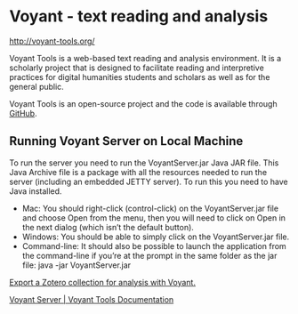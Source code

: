 # Voyant - text reading and analysis

http://voyant-tools.org/

Voyant Tools is a web-based text reading and analysis environment. It is a scholarly project that is designed to facilitate reading and interpretive practices for digital humanities students and scholars as well as for the general public.

Voyant Tools is an open-source project and the code is available through [GitHub](http://github.com/sgsinclair/Voyant).

## Running Voyant Server on Local Machine

To run the server you need to run the VoyantServer.jar Java JAR file. This Java Archive file is a package with all the resources needed to run the server (including an embedded JETTY server). To run this you need to have Java installed.

* Mac: You should right-click (control-click) on the VoyantServer.jar file and choose Open from the menu, then you will need to click on Open in the next dialog (which isn’t the default button).
* Windows: You should be able to simply click on the VoyantServer.jar file.
* Command-line: It should also be possible to launch the application from the command-line if you’re at the prompt in the same folder as the jar file: java -jar VoyantServer.jar

[Export a Zotero collection for analysis with Voyant.](https://github.com/corajr/zotero-voyant-export) 

[Voyant Server | Voyant Tools Documentation](http://docs.voyant-tools.org/resources/run-your-own/voyant-server/)